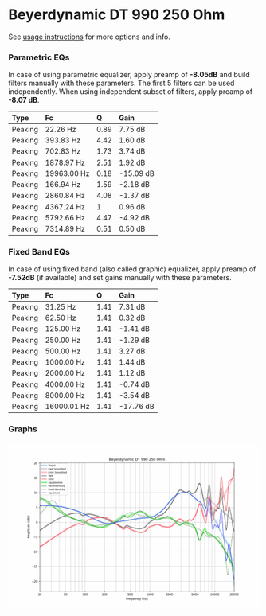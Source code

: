 # Beyerdynamic DT 990 250 Ohm
See [usage instructions](https://github.com/jaakkopasanen/AutoEq#usage) for more options and info.

### Parametric EQs
In case of using parametric equalizer, apply preamp of **-8.05dB** and build filters manually
with these parameters. The first 5 filters can be used independently.
When using independent subset of filters, apply preamp of **-8.07 dB**.

| Type    | Fc          |    Q | Gain      |
|:--------|:------------|:-----|:----------|
| Peaking | 22.26 Hz    | 0.89 | 7.75 dB   |
| Peaking | 393.83 Hz   | 4.42 | 1.60 dB   |
| Peaking | 702.83 Hz   | 1.73 | 3.74 dB   |
| Peaking | 1878.97 Hz  | 2.51 | 1.92 dB   |
| Peaking | 19963.00 Hz | 0.18 | -15.09 dB |
| Peaking | 166.94 Hz   | 1.59 | -2.18 dB  |
| Peaking | 2860.84 Hz  | 4.08 | -1.37 dB  |
| Peaking | 4367.24 Hz  | 1    | 0.96 dB   |
| Peaking | 5792.66 Hz  | 4.47 | -4.92 dB  |
| Peaking | 7314.89 Hz  | 0.51 | 0.50 dB   |

### Fixed Band EQs
In case of using fixed band (also called graphic) equalizer, apply preamp of **-7.52dB**
(if available) and set gains manually with these parameters.

| Type    | Fc          |    Q | Gain      |
|:--------|:------------|:-----|:----------|
| Peaking | 31.25 Hz    | 1.41 | 7.31 dB   |
| Peaking | 62.50 Hz    | 1.41 | 0.32 dB   |
| Peaking | 125.00 Hz   | 1.41 | -1.41 dB  |
| Peaking | 250.00 Hz   | 1.41 | -1.29 dB  |
| Peaking | 500.00 Hz   | 1.41 | 3.27 dB   |
| Peaking | 1000.00 Hz  | 1.41 | 1.44 dB   |
| Peaking | 2000.00 Hz  | 1.41 | 1.12 dB   |
| Peaking | 4000.00 Hz  | 1.41 | -0.74 dB  |
| Peaking | 8000.00 Hz  | 1.41 | -3.54 dB  |
| Peaking | 16000.01 Hz | 1.41 | -17.76 dB |

### Graphs
![](./Beyerdynamic%20DT%20990%20250%20Ohm.png)